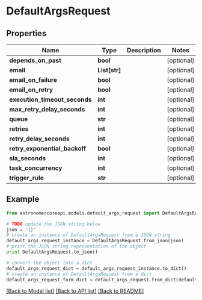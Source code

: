 # DefaultArgsRequest


## Properties
Name | Type | Description | Notes
------------ | ------------- | ------------- | -------------
**depends_on_past** | **bool** |  | [optional] 
**email** | **List[str]** |  | [optional] 
**email_on_failure** | **bool** |  | [optional] 
**email_on_retry** | **bool** |  | [optional] 
**execution_timeout_seconds** | **int** |  | [optional] 
**max_retry_delay_seconds** | **int** |  | [optional] 
**queue** | **str** |  | [optional] 
**retries** | **int** |  | [optional] 
**retry_delay_seconds** | **int** |  | [optional] 
**retry_exponential_backoff** | **bool** |  | [optional] 
**sla_seconds** | **int** |  | [optional] 
**task_concurrency** | **int** |  | [optional] 
**trigger_rule** | **str** |  | [optional] 

## Example

```python
from astronomercoreapi.models.default_args_request import DefaultArgsRequest

# TODO update the JSON string below
json = "{}"
# create an instance of DefaultArgsRequest from a JSON string
default_args_request_instance = DefaultArgsRequest.from_json(json)
# print the JSON string representation of the object
print DefaultArgsRequest.to_json()

# convert the object into a dict
default_args_request_dict = default_args_request_instance.to_dict()
# create an instance of DefaultArgsRequest from a dict
default_args_request_form_dict = default_args_request.from_dict(default_args_request_dict)
```
[[Back to Model list]](../README.md#documentation-for-models) [[Back to API list]](../README.md#documentation-for-api-endpoints) [[Back to README]](../README.md)


